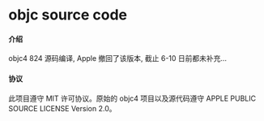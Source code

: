 # objc source code

#### 介绍
objc4 824 源码编译, Apple 撤回了该版本, 截止 6-10 日前都未补充...

#### 协议
此项目遵守 MIT 许可协议。原始的 objc4 项目以及源代码遵守 APPLE PUBLIC SOURCE LICENSE Version 2.0。
